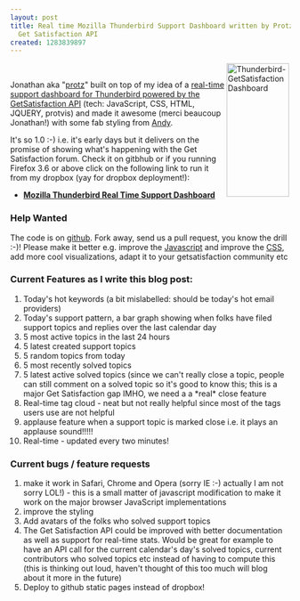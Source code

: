 ```yaml
---
layout: post
title: Real time Mozilla Thunderbird Support Dashboard written by Protz using the
  Get Satisfaction API
created: 1283839897
---
```

<p><a href="http://www.flickr.com/photos/roland/4966366701/" title="Thunderbird-GetSatisfactionDashboard by roland, on Flickr"><img src="http://farm5.static.flickr.com/4150/4966366701_6a33eff1b3_m.jpg" alt="Thunderbird-GetSatisfactionDashboard" hspace="3" vspace="1" width="112" height="240" align="right"></a></p><p>&nbsp;</p> <p>Jonathan aka "<a href="http://mozillalabs.com/messaging/2010/09/03/2756-bugs-found/">protz</a>" built on top of my idea of a <a href="http://blog.xulforum.org/index.php?post/2010/09/02/GetSatisfaction-dashboard-magic">real-time support dashboard for Thunderbird powered by the GetSatisfaction API</a> (tech: JavaScript, CSS, HTML, JQUERY, protvis) and made it awesome (merci beaucoup Jonathan!) with some fab styling from <a href="http://andychung.ca/work/ongoing/raindrop/">Andy</a>.</p><p>It's so 1.0 :-) i.e. it's early days but it delivers on the promise of showing what's happening with the Get Satisfaction forum. Check it on gitbhub or if you running Firefox 3.6 or above click on the following link to run it from my dropbox (yay for dropbox deployment!):</p><ul><li><a href="http://dl.dropbox.com/u/361757/gsfn-dashboard/content/home.html"><strong>Mozilla Thunderbird Real Time Support Dashboard</strong></a></li></ul><h3>Help Wanted</h3><p>The code is on <a href="http://github.com/protz/gsfn-dashboard">github</a>. Fork away, send us a pull request, you know the drill :-)! Please make it better e.g. improve the <a href="http://github.com/protz/gsfn-dashboard/blob/master/content/js/gs.js">Javascript</a> and improve the <a href="http://github.com/protz/gsfn-dashboard/blob/master/content/style.css">CSS</a>,&nbsp; add more cool visualizations, adapt it to your getsatisfaction community etc</p><h3>Current Features as I write this blog post:</h3><ol><li>Today's hot keywords (a bit mislabelled: should be today's hot email providers)</li><li>Today's support pattern, a bar graph showing when folks have filed support topics and replies over the last calendar day</li><li>5 most active topics in the last 24 hours</li><li>5 latest created support topics</li><li>5 random topics from today</li><li>5 most recently solved topics</li><li>5 latest active solved topics (since we can't really close a topic, people can still comment on a solved topic so it's good to know this; this is a major Get Satisfaction gap IMHO, we need a a *real* close feature</li><li>Real-time tag cloud - neat but not really helpful since most of the tags users use are not helpful</li><li>applause feature when a support topic is marked close i.e. it plays an applause sound!!!!!</li><li>Real-time - updated every two minutes!</li></ol><h3>Current bugs / feature requests</h3><ol><li>make it work in Safari, Chrome and Opera (sorry IE :-) actually I am not sorry LOL!) - this is a small matter of javascript modification to make it work on the major browser JavaScript implementations</li><li>improve the styling</li><li>Add avatars of the folks who solved support topics</li><li>The Get Satisfaction API could be improved with better documentation as well as support for real-time stats. Would be great for example to have an API call for the current calendar's day's solved topics, current contributors who solved topics etc instead of having to compute this (this is thinking out loud, haven't thought of this too much will blog about it more in the future)</li><li>Deploy to github static pages instead of dropbox!</li></ol><p>&nbsp;</p>
